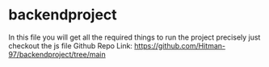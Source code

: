 # backendproject
In this file you will get all the required things to run the project precisely just checkout the js file
Github Repo Link:
https://github.com/Hitman-97/backendproject/tree/main
